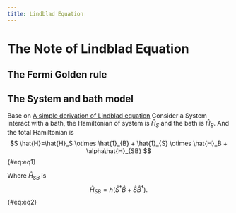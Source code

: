 ```yaml
---
title: Lindblad Equation
---
```




# The Note of Lindblad Equation

## The Fermi Golden rule





## The System and bath model

Base on [A simple derivation of Lindblad equation](https://doi.org/10.1590/S1806-11172013000100003)
Consider a System interact with a bath, the Hamiltonian of system is $\hat{H}_S$ and the bath is $\hat{H}_B$.
And the total Hamiltonian is 
$$
\hat{H}=\hat{H}_S \otimes \hat{1}_{B} + \hat{1}_{S} \otimes \hat{H}_B + \alpha\hat{H}_{SB}
$$ {#eq:eq1}

Where $\hat{H}_{SB}$ is
$$
\hat{H}_{SB} = \hbar(\hat{S}^{\dagger}\hat{B}+\hat{S}\hat{B}^{\dagger}).
$$ {#eq:eq2}

